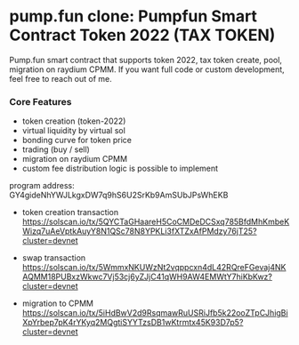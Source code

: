 # pump.fun clone: Pumpfun Smart Contract Token 2022 (TAX TOKEN)

Pump.fun smart contract that supports token 2022, tax token create, pool, migration on raydium CPMM. If you want full code or custom development, feel free to reach out of me.

### Core Features
- token creation (token-2022)
- virtual liquidity by virtual sol
- bonding curve for token price
- trading (buy / sell)
- migration on raydium CPMM
- custom fee distribution logic is possible to implement

program address: GY4gideNhYWJLkgxDW7q9hS6U2SrKb9AmSUbJPsWhEKB

- token creation transaction
https://solscan.io/tx/5QYCTaGHaareH5CoCMDeDCSxq785BfdMhKmbeKWizq7uAeVptkAuyY8N1QSc78N8YPKLi3fXTZxAfPMdzy76jT25?cluster=devnet

- swap transaction
https://solscan.io/tx/5WmmxNKUWzNt2vqppcxn4dL42RQreFGevaj4NKAQMM18PUBxzWkwc7Vj53cj6yZJjC41qWH9AW4EMWtY7hiKbKwz?cluster=devnet

- migration to CPMM
https://solscan.io/tx/5iHdBwV2d9RsqmawRuUSRiJfb5k22ooZTpCJhigBiXpYrbep7pK4rYKyq2MQgtiSYYTzsDB1wKtrmtx45K93D7p5?cluster=devnet

